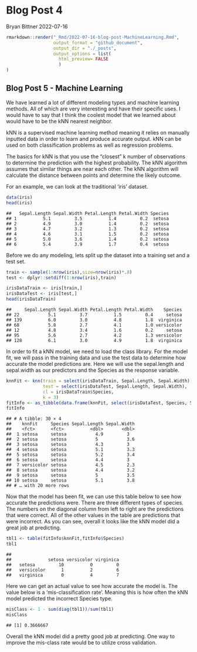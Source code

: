 Blog Post 4
================
Bryan Bittner
2022-07-16

``` r
rmarkdown::render("_Rmd/2022-07-16-blog-post-MachineLearning.Rmd", 
                  output_format = "github_document",
                  output_dir = "./_posts",
                  output_options = list(
                    html_preview= FALSE
                    )
)
```

## Blog Post 5 - Machine Learning

We have learned a lot of different modeling types and machine learning
methods. All of which are very interesting and have their specific uses.
I would have to say that I think the coolest model that we learned about
would have to be the kNN nearest neighbor.

kNN is a supervised machine learning method meaning it relies on
manually inputted data in order to learn and produce accurate output.
kNN can be used on both classification problems as well as regression
problems.

The basics for kNN is that you use the “closest” k number of
observations to determine the prediction with the highest probability.
The kNN algorithm assumes that similar things are near each other. The
kNN algorithm will calculate the distance between points and determine
the likely outcome.

For an example, we can look at the traditional ‘iris’ dataset.

``` r
data(iris)
head(iris)
```

    ##   Sepal.Length Sepal.Width Petal.Length Petal.Width Species
    ## 1          5.1         3.5          1.4         0.2  setosa
    ## 2          4.9         3.0          1.4         0.2  setosa
    ## 3          4.7         3.2          1.3         0.2  setosa
    ## 4          4.6         3.1          1.5         0.2  setosa
    ## 5          5.0         3.6          1.4         0.2  setosa
    ## 6          5.4         3.9          1.7         0.4  setosa

Before we do any modeling, lets split up the dataset into a training set
and a test set.

``` r
train <- sample(1:nrow(iris),size=nrow(iris)*.8)
test <- dplyr::setdiff(1:nrow(iris),train)

irisDataTrain <- iris[train,]
irisDataTest <- iris[test,]
head(irisDataTrain)
```

    ##     Sepal.Length Sepal.Width Petal.Length Petal.Width    Species
    ## 22           5.1         3.7          1.5         0.4     setosa
    ## 139          6.0         3.0          4.8         1.8  virginica
    ## 68           5.8         2.7          4.1         1.0 versicolor
    ## 12           4.8         3.4          1.6         0.2     setosa
    ## 95           5.6         2.7          4.2         1.3 versicolor
    ## 128          6.1         3.0          4.9         1.8  virginica

In order to fit a kNN model, we need to load the class library. For the
model fit, we will pass in the training data and use the test data to
determine how accurate the model predictions are. Here we will use the
sepal.length and sepal.width as our predictors and the Species as the
response variable.

``` r
knnFit <- knn(train = select(irisDataTrain, Sepal.Length, Sepal.Width),
              test = select(irisDataTest, Sepal.Length, Sepal.Width),
              cl = irisDataTrain$Species,
              k = 3)
fitInfo <- as_tibble(data.frame(knnFit, select(irisDataTest, Species, Sepal.Length, Sepal.Width)))
fitInfo
```

    ## # A tibble: 30 × 4
    ##    knnFit     Species Sepal.Length Sepal.Width
    ##    <fct>      <fct>          <dbl>       <dbl>
    ##  1 setosa     setosa           4.9         3  
    ##  2 setosa     setosa           5           3.6
    ##  3 setosa     setosa           4.3         3  
    ##  4 setosa     setosa           5.1         3.3
    ##  5 setosa     setosa           5.2         3.4
    ##  6 setosa     setosa           4.4         3  
    ##  7 versicolor setosa           4.5         2.3
    ##  8 setosa     setosa           4.4         3.2
    ##  9 setosa     setosa           5           3.5
    ## 10 setosa     setosa           5.1         3.8
    ## # … with 20 more rows

Now that the model has been fit, we can use this table below to see how
accurate the predictions were. There are three different types of
species. The numbers on the diagonal column from left to right are the
predictions that were correct. All of the other values in the table are
predictions that were incorrect. As you can see, overall it looks like
the kNN model did a great job at predicting.

``` r
tbl1 <- table(fitInfo$knnFit,fitInfo$Species)
tbl1
```

    ##             
    ##              setosa versicolor virginica
    ##   setosa         10          0         0
    ##   versicolor      1          2         6
    ##   virginica       0          4         7

Here we can get an actual value to see how accurate the model is. The
value below is a ‘mis-classification rate’. Meaning this is how often
the kNN model predicted the incorrect Species type.

``` r
misClass <- 1 - sum(diag(tbl1))/sum(tbl1)
misClass
```

    ## [1] 0.3666667

Overall the kNN model did a pretty good job at predicting. One way to
improve the mis-class rate would be to utilize cross validation.
